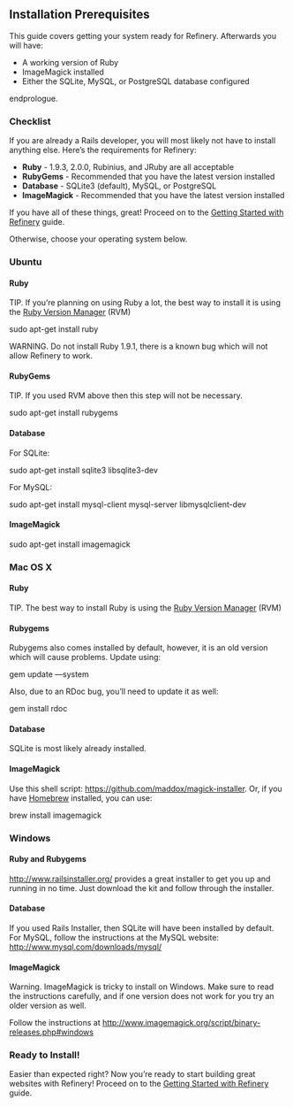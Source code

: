 Installation Prerequisites
--------------------------

This guide covers getting your system ready for Refinery. Afterwards you
will have:

-   A working version of Ruby
-   ImageMagick installed
-   Either the SQLite, MySQL, or PostgreSQL database configured

endprologue.

### Checklist

If you are already a Rails developer, you will most likely not have to
install anything else. Here’s the requirements for Refinery:

-   **Ruby** - 1.9.3, 2.0.0, Rubinius, and JRuby are all acceptable
-   **RubyGems** - Recommended that you have the latest version
    installed
-   **Database** - SQLite3 (default), MySQL, or PostgreSQL
-   **ImageMagick** - Recommended that you have the latest version
    installed

If you have all of these things, great! Proceed on to the [Getting
Started with Refinery](/guides/getting-started/) guide.

Otherwise, choose your operating system below.

### Ubuntu

#### Ruby

TIP. If you’re planning on using Ruby a lot, the best way to install it
is using the [Ruby Version Manager](https://rvm.io/rvm/install) (RVM)

<shell>sudo apt-get install ruby</shell>

WARNING. Do not install Ruby 1.9.1, there is a known bug which will not
allow Refinery to work.

#### RubyGems

TIP. If you used RVM above then this step will not be necessary.

<shell>sudo apt-get install rubygems</shell>

#### Database

For SQLite:

<shell>sudo apt-get install sqlite3 libsqlite3-dev</shell>

For MySQL:

<shell>sudo apt-get install mysql-client mysql-server
libmysqlclient-dev</shell>

#### ImageMagick

<shell>sudo apt-get install imagemagick</shell>

### Mac OS X

#### Ruby

TIP. The best way to install Ruby is using the [Ruby Version
Manager](https://rvm.io/rvm/install) (RVM)

#### Rubygems

Rubygems also comes installed by default, however, it is an old version
which will cause problems. Update using:

<shell>gem update —system</shell>

Also, due to an RDoc bug, you’ll need to update it as well:

<shell>gem install rdoc</shell>

#### Database

SQLite is most likely already installed.

#### ImageMagick

Use this shell script: <https://github.com/maddox/magick-installer>. Or,
if you have [Homebrew](http://mxcl.github.io/homebrew/) installed, you
can use:

<shell>brew install imagemagick</shell>

### Windows

#### Ruby and Rubygems

<http://www.railsinstaller.org/> provides a great installer to get you
up and running in no time. Just download the kit and follow through the
installer.

#### Database

If you used Rails Installer, then SQLite will have been installed by
default. For MySQL, follow the instructions at the MySQL website:
<http://www.mysql.com/downloads/mysql/>

#### ImageMagick

Warning. ImageMagick is tricky to install on Windows. Make sure to read
the instructions carefully, and if one version does not work for you try
an older version as well.

Follow the instructions at
<http://www.imagemagick.org/script/binary-releases.php#windows>

### Ready to Install!

Easier than expected right? Now you’re ready to start building great
websites with Refinery! Proceed on to the [Getting Started with
Refinery](/guides/getting-started/) guide.
